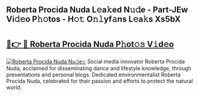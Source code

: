 ## Roberta Procida Nuda L𝚎a𝚔ed N𝚞𝚍e - Part-JEw Vi𝚍𝚎o P𝚑𝚘tos - H𝚘𝚝 O𝚗𝚕yf𝚊ns L𝚎a𝚔s Xs5bX

# <h2><a href="http://kf0h5qm.oniu.top/?m=Roberta+Procida+Nuda">🔗👉 🔴 Roberta Procida Nuda P𝚑ot𝚘𝚜 V𝚒d𝚎o</a></h2>

[![Roberta Procida Nuda Nu𝚍e𝚜](https://i.imgur.com/0qMVB7G.gif)](http://kf0h5qm.oniu.top/?m=Roberta+Procida+Nuda)
Social media innovator Roberta Procida Nuda, acclaimed for disseminating dance and lifestyle knowledge, through presentations and personal blogs. Dedicated environmentalist Roberta Procida Nuda, celebrated for their passion and efforts to protect the natural world.  
